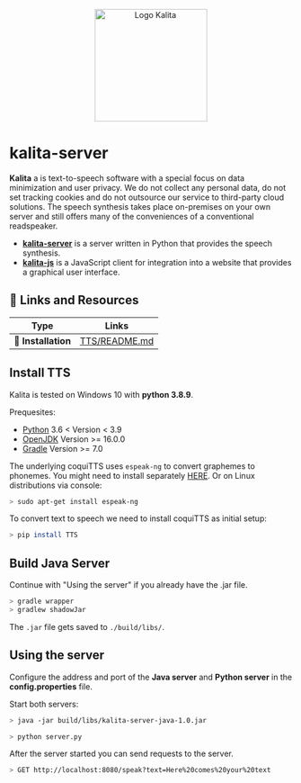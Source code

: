 <p align="center">
  <img src="https://image.flaticon.com/icons/png/512/2334/2334268.png" alt="Logo Kalita" width="200">
</p>

# kalita-server

**Kalita** a is text-to-speech software with a special focus on data minimization and user privacy. We do not collect any personal data, do not set tracking cookies and do not outsource our service to third-party cloud solutions. The speech synthesis takes place on-premises on your own server and still offers many of the conveniences of a conventional readspeaker.

- [**kalita-server**](https://github.com/azmke/kalita-server) is a server written in Python that provides the speech synthesis.
- [**kalita-js**](https://github.com/azmke/kalita-js) is a JavaScript client for integration into a website that provides a graphical user interface.

## 🔗 Links and Resources
| Type                            | Links                               |
| ------------------------------- | --------------------------------------- |
| 💾 **Installation**               | [TTS/README.md](https://github.com/azmke/kalita-server#install-tts)|

## Install TTS
Kalita is tested on Windows 10 with **python 3.8.9**.

Prequesites:

* [Python](https://www.python.org/downloads/release/python-389/) 3.6 < Version < 3.9
* [OpenJDK](https://jdk.java.net/16/) Version >= 16.0.0
* [Gradle](https://docs.gradle.org/current/userguide/installation.html) Version >= 7.0

The underlying coquiTTS uses ```espeak-ng``` to convert graphemes to phonemes. You might need to install separately [HERE](http://espeak.sourceforge.net/download.html). Or on Linux distributions via console:

```bash
> sudo apt-get install espeak-ng
```

To convert text to speech we need to install coquiTTS as initial setup:

```bash
> pip install TTS
```

## Build Java Server
Continue with "Using the server" if you already have the .jar file.

```bash
> gradle wrapper
> gradlew shadowJar
```

The `.jar` file gets saved to `./build/libs/`.

## Using the server
Configure the address and port of the **Java server** and **Python server** in the **config.properties** file.

Start both servers:
```bash
> java -jar build/libs/kalita-server-java-1.0.jar
```

```bash
> python server.py
```

After the server started you can send requests to the server.

```bash
> GET http://localhost:8080/speak?text=Here%20comes%20your%20text
```
